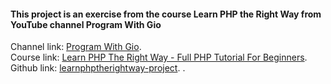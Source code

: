 #### This project is an exercise from the course Learn PHP the Right Way from YouTube channel Program With Gio

Channel link:  [Program With Gio](https://www.youtube.com/@ProgramWithGio). <br>
Course link: [Learn PHP The Right Way - Full PHP Tutorial For Beginners](https://www.youtube.com/playlist?list=PLr3d3QYzkw2xabQRUpcZ_IBk9W50M9pe-). <br>
Github link: [learnphptherightway-project](https://github.com/ggelashvili/learnphptherightway-project/tree/2.33).
.
